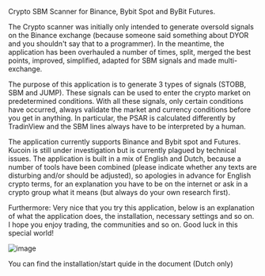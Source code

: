 Crypto SBM Scanner for Binance, Bybit Spot and ByBit Futures.

The Crypto scanner was initially only intended to generate oversold signals on the Binance exchange (because someone said something about DYOR and you shouldn't say that to a programmer). In the meantime, the application has been overhauled a number of times, split, merged the best points, improved, simplified, adapted for SBM signals and made multi-exchange.

The purpose of this application is to generate 3 types of signals (STOBB, SBM and JUMP). These signals can be used to enter the crypto market on predetermined conditions. With all these signals, only certain conditions have occurred, always validate the market and currency conditions before you get in anything. In particular, the PSAR is calculated differently by TradinView and the SBM lines always have to be interpreted by a human.

The application currently supports Binance and Bybit spot and Futures. Kucoin is still under investigation but is currently plagued by technical issues. The application is built in a mix of English and Dutch, because a number of tools have been combined (please indicate whether any texts are disturbing and/or should be adjusted), so apologies in advance for English crypto terms, for an explanation you have to be on the internet or ask in a crypto group what it means (but always do your own research first).

Furthermore: Very nice that you try this application, below is an explanation of what the application does, the installation, necessary settings and so on. I hope you enjoy trading, the communities and so on. Good luck in this special world!

![image](https://github.com/CryptoMarius/CryptoSbmScanner/assets/125691344/05710d10-6f89-4c60-b3bd-1f2f353b9873)

You can find the installation/start quide in the document (Dutch only)
